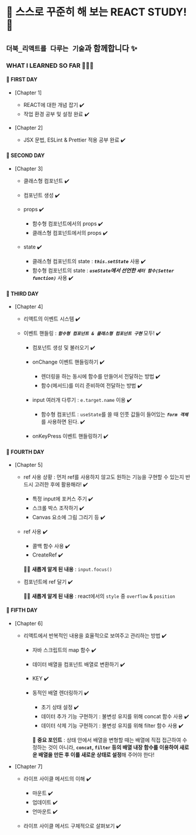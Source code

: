 # 🫧 스스로 꾸준히 해 보는 REACT STUDY! 🫧

## `더북_리액트를 다루는 기술`과 함께합니다 ✨

### WHAT I LEARNED SO FAR 👩🏻‍💻

#### 📌 FIRST DAY

- [Chapter 1]

  - REACT에 대한 개념 잡기 ✔️
  - 작업 환경 공부 및 설정 완료 ✔️

- [Chapter 2]
  - JSX 문법, ESLint & Prettier 적용 공부 완료 ✔️

#### 📌 SECOND DAY

- [Chapter 3]

  - 클래스형 컴포넌트 ✔️
  - 컴포넌트 생성 ✔️
  - props ✔️

    - 함수형 컴포넌트에서의 props ✔️
    - 클래스형 컴포넌트에서의 props ✔️

  - state ✔️
    - 클래스형 컴포넌트의 state : **_`this.setState`_** 사용 ✔️
    - 함수형 컴포넌트의 state : **_`useState`에서 선언한 `세터 함수(Setter function)`_** 사용 ✔️

#### 📌 THIRD DAY

- [Chapter 4]

  - 리액트의 이벤트 시스템 ✔️
  - 이벤트 핸들링 : **_`함수형 컴포넌트 & 클래스형 컴포넌트 구현`_** 모두! ✔️

    - 컴포넌트 생성 및 불러오기 ✔️
    - onChange 이벤트 핸들링하기 ✔️
      - 렌더링을 하는 동시에 함수를 만들어서 전달하는 방법 ✔️
      - 함수(메서드)를 미리 준비하여 전달하는 방법 ✔️
    - input 여러개 다루기 : `e.target.name` 이용 ✔️

      - 함수형 컴포넌트 : `useState`를 쓸 때 인풋 값들이 들어있는 **_`form 객체`_** 를 사용하면 된다. ✔️

    - onKeyPress 이벤트 핸들링하기 ✔️

#### 📌 FOURTH DAY

- [Chapter 5]

  - ref 사용 상황 : 먼저 ref를 사용하지 않고도 원하는 기능을 구현할 수 있는지 반드시 고려한 후에 활용해라! ✔️

    - 특정 input에 포커스 주기 ✔️
    - 스크롤 박스 조작하기 ✔️
    - Canvas 요소에 그림 그리기 등 ✔️

  - ref 사용 ✔️

    - 콜백 함수 사용 ✔️
    - CreateRef ✔️

    ☝🏻 **새롭게 알게 된 내용** : `input.focus()`

  - 컴포넌트에 ref 달기 ✔️

    ☝🏻 **새롭게 알게 된 내용** : react에서의 `style` 중 `overflow` & `position`

#### 📌 FIFTH DAY

- [Chapter 6]

  - 리액트에서 반복적인 내용을 효율적으로 보여주고 관리하는 방법 ✔️

    - 자바 스크립트의 map 함수 ✔️
    - 데이터 배열을 컴포넌트 배열로 변환하기 ✔️
    - KEY ✔️
    - 동적인 배열 렌더링하기 ✔️

      - 초기 상태 설정 ✔️
      - 데이터 추가 기능 구현하기 : 불변성 유지를 위해 concat 함수 사용 ✔️
      - 데이터 삭제 기능 구현하기 : 불변성 유지를 위해 filter 함수 사용 ✔️

      🍧 **중요 포인트** : 상태 안에서 배열을 변형할 때는 배열에 직접 접근하여 수정하는 것이 아니라, **`concat`, `filter` 등의 배열 내장 함수를 이용하여 새로운 배열을 만든 후 이를 새로운 상태로 설정**해 주어야 한다!

- [Chapter 7]

  - 라이프 사이클 메서드의 이해 ✔️

    - 마운트 ✔️
    - 업데이트 ✔️
    - 언마운트 ✔️

  - 라이프 사이클 메서드 구체적으로 살펴보기 ✔️
